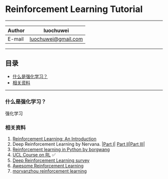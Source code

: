 # Reinforcement Learning Tutorial

****
	
|Author|luochuwei
|---|---
|E-mail|luochuwei@gmail.com

****
## 目录
* [什么是强化学习？](#什么是强化学习？)
* [相关资料](#相关资料)
****

### 什么是强化学习？
强化学习

### 相关资料

1. [Reinforcement Learning: An Introduction](http://incompleteideas.net/sutton/book/the-book-2nd.html)
2. Deep Reinforcement Learning by Nervana. |[Part I](https://www.intelnervana.com/demystifying-deep-reinforcement-learning/)| [Part II](https://www.intelnervana.com/deep-reinforcement-learning-with-neon/)|[Part III](https://www.intelnervana.com/openai/)|
3. [Reinforcement learning in Python by borgwang](https://github.com/borgwang/reinforce_py)
4. [UCL Course on RL](http://www0.cs.ucl.ac.uk/staff/d.silver/web/Teaching.html)	:white_check_mark:
5. [Deep Reinforcement Learning survey](https://github.com/andrewliao11/Deep-Reinforcement-Learning-Survey)
6. [Awesome Reinforcement Learning](https://github.com/aikorea/awesome-rl)
7. [morvanzhou reinforcement learning](https://morvanzhou.github.io/tutorials/machine-learning/reinforcement-learning/)
